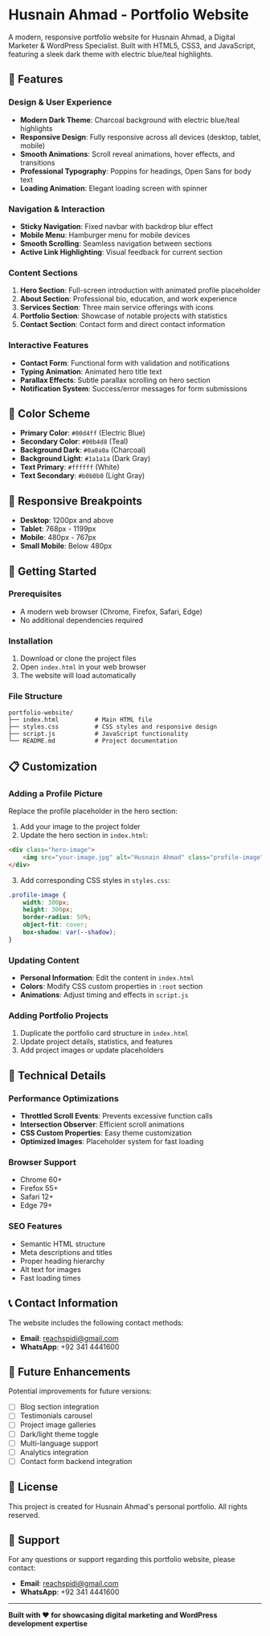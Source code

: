 # Husnain Ahmad - Portfolio Website

A modern, responsive portfolio website for Husnain Ahmad, a Digital Marketer & WordPress Specialist. Built with HTML5, CSS3, and JavaScript, featuring a sleek dark theme with electric blue/teal highlights.

## 🌟 Features

### Design & User Experience
- **Modern Dark Theme**: Charcoal background with electric blue/teal highlights
- **Responsive Design**: Fully responsive across all devices (desktop, tablet, mobile)
- **Smooth Animations**: Scroll reveal animations, hover effects, and transitions
- **Professional Typography**: Poppins for headings, Open Sans for body text
- **Loading Animation**: Elegant loading screen with spinner

### Navigation & Interaction
- **Sticky Navigation**: Fixed navbar with backdrop blur effect
- **Mobile Menu**: Hamburger menu for mobile devices
- **Smooth Scrolling**: Seamless navigation between sections
- **Active Link Highlighting**: Visual feedback for current section

### Content Sections
1. **Hero Section**: Full-screen introduction with animated profile placeholder
2. **About Section**: Professional bio, education, and work experience
3. **Services Section**: Three main service offerings with icons
4. **Portfolio Section**: Showcase of notable projects with statistics
5. **Contact Section**: Contact form and direct contact information

### Interactive Features
- **Contact Form**: Functional form with validation and notifications
- **Typing Animation**: Animated hero title text
- **Parallax Effects**: Subtle parallax scrolling on hero section
- **Notification System**: Success/error messages for form submissions

## 🎨 Color Scheme

- **Primary Color**: `#00d4ff` (Electric Blue)
- **Secondary Color**: `#00b4d8` (Teal)
- **Background Dark**: `#0a0a0a` (Charcoal)
- **Background Light**: `#1a1a1a` (Dark Gray)
- **Text Primary**: `#ffffff` (White)
- **Text Secondary**: `#b0b0b0` (Light Gray)

## 📱 Responsive Breakpoints

- **Desktop**: 1200px and above
- **Tablet**: 768px - 1199px
- **Mobile**: 480px - 767px
- **Small Mobile**: Below 480px

## 🚀 Getting Started

### Prerequisites
- A modern web browser (Chrome, Firefox, Safari, Edge)
- No additional dependencies required

### Installation
1. Download or clone the project files
2. Open `index.html` in your web browser
3. The website will load automatically

### File Structure
```
portfolio-website/
├── index.html          # Main HTML file
├── styles.css          # CSS styles and responsive design
├── script.js           # JavaScript functionality
└── README.md           # Project documentation
```

## 📋 Customization

### Adding a Profile Picture
Replace the profile placeholder in the hero section:
1. Add your image to the project folder
2. Update the hero section in `index.html`:
```html
<div class="hero-image">
    <img src="your-image.jpg" alt="Husnain Ahmad" class="profile-image">
</div>
```
3. Add corresponding CSS styles in `styles.css`:
```css
.profile-image {
    width: 300px;
    height: 300px;
    border-radius: 50%;
    object-fit: cover;
    box-shadow: var(--shadow);
}
```

### Updating Content
- **Personal Information**: Edit the content in `index.html`
- **Colors**: Modify CSS custom properties in `:root` section
- **Animations**: Adjust timing and effects in `script.js`

### Adding Portfolio Projects
1. Duplicate the portfolio card structure in `index.html`
2. Update project details, statistics, and features
3. Add project images or update placeholders

## 🔧 Technical Details

### Performance Optimizations
- **Throttled Scroll Events**: Prevents excessive function calls
- **Intersection Observer**: Efficient scroll animations
- **CSS Custom Properties**: Easy theme customization
- **Optimized Images**: Placeholder system for fast loading

### Browser Support
- Chrome 60+
- Firefox 55+
- Safari 12+
- Edge 79+

### SEO Features
- Semantic HTML structure
- Meta descriptions and titles
- Proper heading hierarchy
- Alt text for images
- Fast loading times

## 📞 Contact Information

The website includes the following contact methods:
- **Email**: reachspidi@gmail.com
- **WhatsApp**: +92 341 4441600

## 🎯 Future Enhancements

Potential improvements for future versions:
- [ ] Blog section integration
- [ ] Testimonials carousel
- [ ] Project image galleries
- [ ] Dark/light theme toggle
- [ ] Multi-language support
- [ ] Analytics integration
- [ ] Contact form backend integration

## 📄 License

This project is created for Husnain Ahmad's personal portfolio. All rights reserved.

## 🤝 Support

For any questions or support regarding this portfolio website, please contact:
- **Email**: reachspidi@gmail.com
- **WhatsApp**: +92 341 4441600

---

**Built with ❤️ for showcasing digital marketing and WordPress development expertise** 